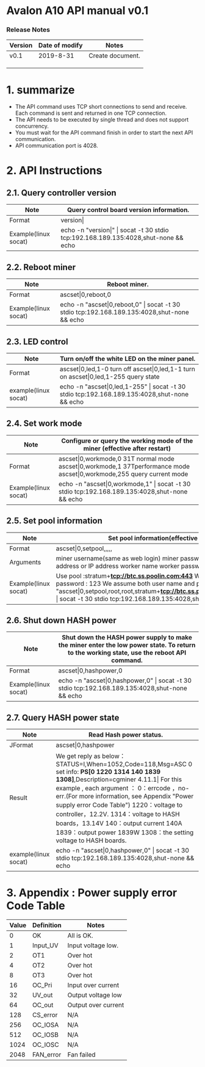 # Avalon A10 API manual v0.1



### Release Notes

| Version | Date of modify | Notes            |
| ------- | -------------- | ---------------- |
| v0.1    | 2019-8-31      | Create document. |
|         |                |                  |
|         |                |                  |
|         |                |                  |



 

# 1.   summarize

- The API command uses TCP short connections to send and receive. Each command is sent and returned in one TCP connection.
- The API needs to be executed by single thread and does not support concurrency.
- You must wait for the API command finish in order to start the next API communication.
- API communication port is 4028.

# 2.   API Instructions

## 2.1.  Query controller version

| Note                   | Query control   board version information.                   |
| ---------------------- | ------------------------------------------------------------ |
| Format                 | version\|                                                    |
| Example(linux   socat) | echo -n "version\|"   \| socat -t 30 stdio tcp:192.168.189.135:4028,shut-none && echo |

 

## 2.2.  Reboot miner

| Note                   | Reboot miner.                                                |
| ---------------------- | ------------------------------------------------------------ |
| Format                 | ascset\|0,reboot,0                                           |
| Example(linux   socat) | echo -n   "ascset\|0,reboot,0" \| socat -t 30 stdio tcp:192.168.189.135:4028,shut-none   && echo |

 

## 2.3.  LED control

| Note                   | Turn on/off the   white LED on the miner panel.              |
| ---------------------- | ------------------------------------------------------------ |
| Format                 | ascset\|0,led,1-0              turn off   ascset\|0,led,1-1              turn on   ascset\|0,led,1-255             query state |
| example(linux   socat) | echo -n   "ascset\|0,led,1-255" \| socat -t 30 stdio   tcp:192.168.189.135:4028,shut-none && echo |

 

## 2.4.  Set work mode

| Note                   | Configure or   query the working mode of the miner (effective after restart) |
| ---------------------- | ------------------------------------------------------------ |
| Format                 | ascset\|0,workmode,0   31T normal mode   ascset\|0,workmode,1      37Tperformance mode   ascset\|0,workmode,255    query current mode |
| Example(linux   socat) | echo -n   "ascset\|0,workmode,1" \| socat -t 30 stdio   tcp:192.168.189.135:4028,shut-none && echo |

 

 

## 2.5.  Set pool information

| Note                   | Set pool information(effective   after restart).             |
| ---------------------- | ------------------------------------------------------------ |
| Format                 | ascset\|0,setpool,<username>,<password>,<pooladdr>,<worker>,<workerpasswd> |
| Arguments              | <username>  miner username(same   as web login)   <password>  miner password(same   as web login)   <pooladdr>  pool url address or IP address   <worker>   worker name   <workerpasswd>  worker password |
| Example(linux   socat) | Use pool :stratum+[**tcp://btc.ss.poolin.com:443**](tcp://btc.ss.poolin.com:443)   Worker name:    cctrix.001   Worker password   :  123   We assume both   user name and password are root.   echo -n   "ascset\|0,setpool,root,root,stratum+[**tcp://btc.ss.poolin.com:443,cctrix.001,123**](tcp://btc.ss.poolin.com:443,cctrix.001,123)" \| socat -t 30 stdio   tcp:192.168.189.135:4028,shut-none && echo |

 

## 2.6.  Shut down HASH power

| Note                   | Shut down the   HASH power supply to make the miner enter the low power state. To return to   the working state, use the reboot API command. |
| ---------------------- | ------------------------------------------------------------ |
| Format                 | ascset\|0,hashpower,0                                        |
| Example(linux   socat) | echo -n "ascset\|0,hashpower,0"   \| socat -t 30 stdio tcp:192.168.189.135:4028,shut-none && echo |

## 2.7.  Query HASH power state

| Note                   | Read Hash power   status.                                    |
| ---------------------- | ------------------------------------------------------------ |
| JFormat                | ascset\|0,hashpower                                          |
| Result                 | We get reply as   below：   STATUS=I,When=1052,Code=118,Msg=ASC   0 set info: **PS[0 1220 1314 140   1839 1308]**,Description=cgminer   4.11.1\|   For this example   , each argument ：   0：errcode ，no-err.(For   more information, see Appendix "Power supply error Code Table")   1220：voltage to controller，12.2V.   1314：voltage to HASH boards，13.14V   140：output current 140A   1839：output power 1839W   1308：the setting voltage to HASH boards. |
| example(linux   socat) | echo -n   "ascset\|0,hashpower,0" \| socat -t 30 stdio tcp:192.168.189.135:4028,shut-none   && echo |

 

# 3.   Appendix :  Power supply error Code Table

| **Value** | **Definition** | **Notes**           |
| --------- | -------------- | ------------------- |
| 0         | OK             | All is OK.          |
| 1         | Input_UV       | Input voltage low.  |
| 2         | OT1            | Over hot            |
| 4         | OT2            | Over hot            |
| 8         | OT3            | Over hot            |
| 16        | OC_Pri         | Input over current  |
| 32        | UV_out         | Output voltage low  |
| 64        | OC_out         | Output over current |
| 128       | CS_error       | N/A                 |
| 256       | OC_IOSA        | N/A                 |
| 512       | OC_IOSB        | N/A                 |
| 1024      | OC_IOSC        | N/A                 |
| 2048      | FAN_error      | Fan failed          |

 

 